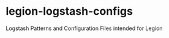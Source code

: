 legion-logstash-configs
=======================

Logstash Patterns and Configuration Files intended for Legion

